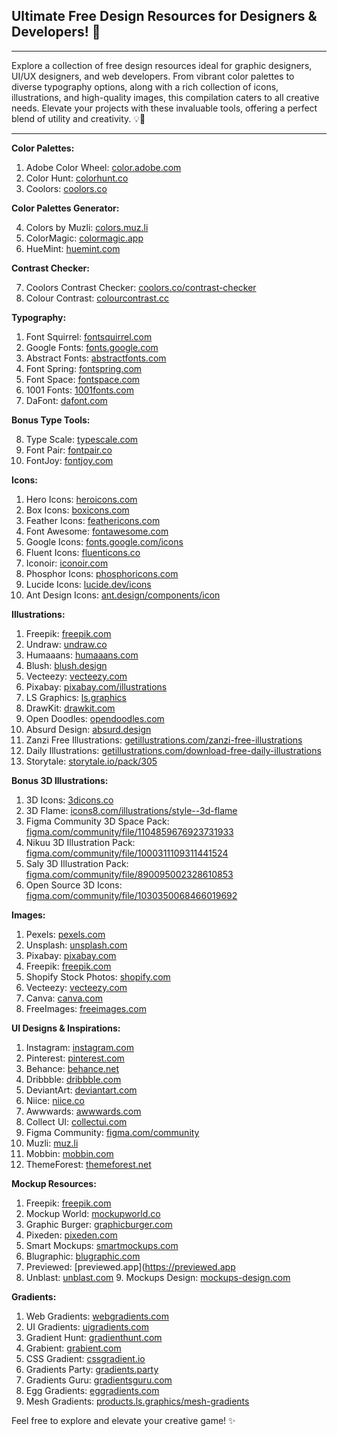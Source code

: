 ## **Ultimate Free Design Resources for Designers & Developers! 🎨**

---

Explore a collection of free design resources ideal for graphic designers, UI/UX designers, and web developers. From vibrant color palettes to diverse typography options, along with a rich collection of icons, illustrations, and high-quality images, this compilation caters to all creative needs. Elevate your projects with these invaluable tools, offering a perfect blend of utility and creativity. 💡🎨

---

**Color Palettes:**

1. Adobe Color Wheel: [color.adobe.com](https://color.adobe.com/)
2. Color Hunt: [colorhunt.co](https://colorhunt.co/)
3. Coolors: [coolors.co](https://coolors.co/)

**Color Palettes Generator:**

4. Colors by Muzli: [colors.muz.li](https://colors.muz.li/)
5. ColorMagic: [colormagic.app](https://colormagic.app/)
6. HueMint: [huemint.com](https://huemint.com/)

**Contrast Checker:**

7. Coolors Contrast Checker: [coolors.co/contrast-checker](https://coolors.co/contrast-checker)
8. Colour Contrast: [colourcontrast.cc](https://colourcontrast.cc/)

**Typography:**

1. Font Squirrel: [fontsquirrel.com](https://www.fontsquirrel.com/)
2. Google Fonts: [fonts.google.com](https://fonts.google.com/)
3. Abstract Fonts: [abstractfonts.com](https://www.abstractfonts.com/)
4. Font Spring: [fontspring.com](https://www.fontspring.com/)
5. Font Space: [fontspace.com](https://www.fontspace.com/)
6. 1001 Fonts: [1001fonts.com](https://www.1001fonts.com/)
7. DaFont: [dafont.com](https://www.dafont.com/)

**Bonus Type Tools:**

8. Type Scale: [typescale.com](https://typescale.com/)
9. Font Pair: [fontpair.co](https://www.fontpair.co/all)
10. FontJoy: [fontjoy.com](https://fontjoy.com/)

**Icons:**

1. Hero Icons: [heroicons.com](https://heroicons.com/)
2. Box Icons: [boxicons.com](https://boxicons.com/)
3. Feather Icons: [feathericons.com](https://feathericons.com/)
4. Font Awesome: [fontawesome.com](https://fontawesome.com/icons)
5. Google Icons: [fonts.google.com/icons](https://fonts.google.com/icons)
6. Fluent Icons: [fluenticons.co](https://fluenticons.co/)
7. Iconoir: [iconoir.com](https://iconoir.com/)
8. Phosphor Icons: [phosphoricons.com](https://phosphoricons.com/)
9. Lucide Icons: [lucide.dev/icons](https://lucide.dev/icons/)
10. Ant Design Icons: [ant.design/components/icon](https://ant.design/components/icon)

**Illustrations:**

1. Freepik: [freepik.com](https://www.freepik.com/)
2. Undraw: [undraw.co](https://undraw.co/illustrations)
3. Humaaans: [humaaans.com](https://www.humaaans.com/)
4. Blush: [blush.design](https://blush.design/)
5. Vecteezy: [vecteezy.com](https://www.vecteezy.com/)
6. Pixabay: [pixabay.com/illustrations](https://pixabay.com/illustrations/)
7. LS Graphics: [ls.graphics](https://www.ls.graphics/)
8. DrawKit: [drawkit.com](https://www.drawkit.com/)
9. Open Doodles: [opendoodles.com](https://www.opendoodles.com/)
10. Absurd Design: [absurd.design](https://absurd.design/)
11. Zanzi Free Illustrations: [getillustrations.com/zanzi-free-illustrations](https://www.getillustrations.com/illustration-pack/zanzi-free-illustrations-for-websites)
12. Daily Illustrations: [getillustrations.com/download-free-daily-illustrations](https://www.getillustrations.com/illustration-pack/download-free-daily-illustrations)
13. Storytale: [storytale.io/pack/305](https://storytale.io/pack/305)

**Bonus 3D Illustrations:**

1. 3D Icons: [3dicons.co](https://3dicons.co/)
2. 3D Flame: [icons8.com/illustrations/style--3d-flame](https://icons8.com/illustrations/style--3d-flame)
3. Figma Community 3D Space Pack: [figma.com/community/file/1104859676923731933](https://www.figma.com/community/file/1104859676923731933/3d-space-pack-free)
4. Nikuu 3D Illustration Pack: [figma.com/community/file/1000311109311441524](https://www.figma.com/community/file/1000311109311441524/nikuu-3d-illustration-pack-by-paperpillar)
5. Saly 3D Illustration Pack: [figma.com/community/file/890095002328610853](https://www.figma.com/community/file/890095002328610853/saly-3d-illustration-pack)
6. Open Source 3D Icons: [figma.com/community/file/1030350068466019692](https://www.figma.com/community/file/1030350068466019692/3dicons-open-source-3d-icon-library)

**Images:**

1. Pexels: [pexels.com](https://www.pexels.com/)
2. Unsplash: [unsplash.com](https://unsplash.com/)
3. Pixabay: [pixabay.com](https://pixabay.com/)
4. Freepik: [freepik.com](https://www.freepik.com/)
5. Shopify Stock Photos: [shopify.com](https://www.shopify.com/stock-photos)
6. Vecteezy: [vecteezy.com](https://www.vecteezy.com/free-photos)
7. Canva: [canva.com](https://www.canva.com/photos/free)
8. FreeImages: [freeimages.com](https://www.freeimages.com/)

**UI Designs & Inspirations:**

1. Instagram: [instagram.com](https://www.instagram.com/)
2. Pinterest: [pinterest.com](https://www.pinterest.com/)
3. Behance: [behance.net](https://www.behance.net/)
4. Dribbble: [dribbble.com](https://dribbble.com/)
5. DeviantArt: [deviantart.com](https://www.deviantart.com/)
6. Niice: [niice.co](https://niice.co/)
7. Awwwards: [awwwards.com](https://awwwards.com/)
8. Collect UI: [collectui.com](https://collectui.com/)
9. Figma Community: [figma.com/community](https://www.figma.com/community/)
10. Muzli: [muz.li](https://muz.li/)
11. Mobbin: [mobbin.com](https://mobbin.com/browse/web/apps)
12. ThemeForest: [themeforest.net](https://themeforest.net/)

**Mockup Resources:**

1. Freepik: [freepik.com](https://www.freepik.com/)
2. Mockup World: [mockupworld.co](https://www.mockupworld.co/)
3. Graphic Burger: [graphicburger.com](https://graphicburger.com/)
4. Pixeden: [pixeden.com](https://www.pixeden.com/)
5. Smart Mockups: [smartmockups.com](https://smartmockups.com/)
6. Blugraphic: [blugraphic.com](https://www.blugraphic.com/)
7. Previewed: [previewed.app](https://previewed.app
8. Unblast: [unblast.com](https://unblast.com/) 9. Mockups Design: [mockups-design.com](https://mockups-design.com/)

**Gradients:**

1. Web Gradients: [webgradients.com](https://webgradients.com/)
2. UI Gradients: [uigradients.com](https://uigradients.com/)
3. Gradient Hunt: [gradienthunt.com](https://gradienthunt.com/)
4. Grabient: [grabient.com](https://www.grabient.com/)
5. CSS Gradient: [cssgradient.io](https://cssgradient.io/)
6. Gradients Party: [gradients.party](https://gradients.party/)
7. Gradients Guru: [gradientsguru.com](https://gradientsguru.com/)
8. Egg Gradients: [eggradients.com](https://www.eggradients.com/)
9. Mesh Gradients: [products.ls.graphics/mesh-gradients](https://products.ls.graphics/mesh-gradients/)

Feel free to explore and elevate your creative game! ✨
